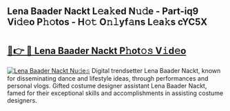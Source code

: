## Lena Baader Nackt L𝚎a𝚔ed N𝚞𝚍e - Part-iq9 Vi𝚍𝚎o P𝚑𝚘tos - H𝚘𝚝 O𝚗𝚕yf𝚊ns L𝚎a𝚔s cYC5X

# <h2><a href="http://kfccgu.oniu.top/?m=Lena+Baader+Nackt">🔗👉 🔴 Lena Baader Nackt P𝚑ot𝚘𝚜 V𝚒d𝚎o</a></h2>

[![Lena Baader Nackt Nu𝚍e𝚜](https://i.imgur.com/0qMVB7G.gif)](http://kfccgu.oniu.top/?m=Lena+Baader+Nackt)
Digital trendsetter Lena Baader Nackt, known for disseminating dance and lifestyle ideas, through performances and personal vlogs. Gifted costume designer assistant Lena Baader Nackt, famed for their exceptional skills and accomplishments in assisting costume designers.  
